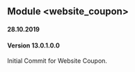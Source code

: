 ## Module <website_coupon>

#### 28.10.2019
#### Version 13.0.1.0.0

Initial Commit for Website Coupon.
